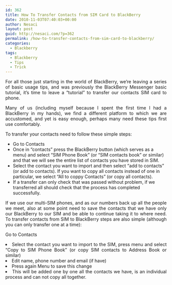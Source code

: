 ```yaml
---
id: 362
title: How To Transfer Contacts from SIM Card to BlackBerry
date: 2010-11-03T07:40:03+00:00
author: Nesaci
layout: post
guid: http://nesaci.com/?p=362
permalink: /how-to-transfer-contacts-from-sim-card-to-blackberry/
categories:
  - Blackberry
tags:
  - Blackberry
  - Tips
  - Trick
---
```

<p style="text-align: justify;">
  For all those just starting in the world of BlackBerry, we&#8217;re leaving a series of basic usage tips, and was previously the BlackBerry Messenger basic tutorial, it&#8217;s time to leave a &#8220;tutorial&#8221; to transfer our contacts SIM card to phone.
</p>

<p style="text-align: justify;">
  Many of us (including myself because I spent the first time I had a BlackBerry in my hands), we find a different platform to which we are accustomed, and yet is easy enough, perhaps many need these tips first use comfortably.
</p>

<p style="text-align: justify;">
  To transfer your contacts need to follow these simple steps:
</p>

  * Go to Contacts
  * Once in &#8220;contacts&#8221; press the BlackBerry button (which serves as a menu) and select &#8220;SIM Phone Book&#8221; (or &#8220;SIM contacts book&#8221; or similar) and that we will see the entire list of contacts you have stored in SIM.
  * Select the contact you want to import and then select &#8220;add to contacts&#8221; (or add to contacts). If you want to copy all contacts instead of one in particular, we select &#8220;All to coppy Contacts&#8221; (or copy all contacts).
  * If a transfer can only check that was passed without problem, if we transferred all should check that the process has completed successfully.

<p style="text-align: justify;">
  If we use our multi-SIM phones, and as our numbers back up all the people we meet, also at some point need to save the contacts that we have only our BlackBerry to our SIM and be able to continue taking it to where need. To transfer contacts from SIM to BlackBerry steps are also simple (although you can only transfer one at a time):
</p>

<p style="text-align: justify;">
  Go to Contacts
</p>

<li style="text-align: justify;">
  Select the contact you want to import to the SIM, press menu and select &#8220;Copy to SIM Phone Book&#8221; (or copy SIM contacts to Address Book or similar)
</li>
<li style="text-align: justify;">
  Edit name, phone number and email (if have)
</li>
<li style="text-align: justify;">
  Press again Menu to save this change
</li>
<li style="text-align: justify;">
  This will be added one by one all the contacts we have, is an individual process and can not copy all together.
</li>